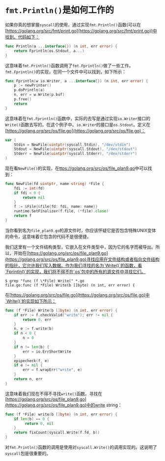 # `fmt.Println()`是如何工作的

如果你真的想掌握`syscall`的使用，通过实现`fmt.Println()`函数(可以在[https://golang.org/src/fmt/print.go](https://golang.org/src/fmt/print.go))中找到。代码如下：

```go
func Println(a ...interface{}) (n int, err error) {
    return Fprintln(os.Stdout, a...)
}
```

这意味着`fmt.Println()`函数调用了`fmt.Fprintln()`做了一些工作。`fmt.Fprintln()`的实现，在同一个文件中可以找到，如下所示：

```go
func Fprintln(w io.Writer, a ...interface{}) (n int, err error) {
    p := newPrinter()
    p.doPrintln(a)
    n, err = w.Write(p.buf)
    p.free()
    return
}
```

这意味着在`fmt.Fprintln()`函数中，实际的去写是通过实现`io.Writer`接口的`Write()`函数去写的。在这个例子中。`io.Writer`的接口是`os.Stdout`。定义在[https://golang.org/src/os/file.go](https://golang.org/src/os/file.go)：


```go
var (
    Stdin = NewFile(uintptr(syscall.Stdin), "/dev/stdin")
    Stdout = NewFile(uintptr(syscall.Stdout), "/dev/stdout")
    Stderr = NewFile(uintptr(syscall.Stderr), "/dev/stderr")
)
```

现在看`NewFile()`的实现，在[ttps://golang.org/src/os/file_plan9.go](ttps://golang.org/src/os/file_plan9.go)中可以找到：

```go
func NewFile(fd uintptr, name string) *File {
    fdi := int(fd)
    if fdi < 0 {
        return nil
    }
    f := &File{&file{fd: fdi, name: name}}
    runtime.SetFinalizer(f.file, (*file).close)
    return f
}
```

当你看到名为`file_plan9.go`的源文件时，你应该怀疑它是否包含特殊UNIX变体的命令，这意味着它包含的代码不是很便捷。

我们这里有一个文件结构类型，它嵌入在文件类型中，因为它的名字而被导出。所以，开始在[https://golang.org/src/os/file_plan9.go](https://golang.org/src/os/file_plan9.go)寻找应用在文件结构或者指向文件结构的指针，它允许我们写入数据。作为我们寻找的名为`Write()`的函数，看`Fprintln()`的实现，我们将不得不在`os`包中的所有的源文件中寻找它们。

```shell
$ grep "func (f \*File) Write(" *.go
file.go:func (f *File) Write(b []byte) (n int, err error) {
```

在[https://golang.org/src/os/file.go](https://golang.org/src/os/file.go)中`Write()`的实现如下所示：

```go
func (f *File) Write(b []byte) (n int, err error) {
    if err := f.checkValid("write"); err != nil {
        return 0, err
    }
    n, e := f.write(b)
    if n < 0 {
        n = 0
    }
    if n != len(b) {
        err = io.ErrShortWrite
    }
    epipecheck(f, e)
    if e != nil {
        err = f.wrapErr("write", e)
    }
    return n, err
}
```

这意味着我们现在不得不寻找`write()`函数。寻找在[https://golang.org/src/os/file_plan9.go](https://golang.org/src/os/file_plan9.go)中的write string：

```go
func (f *File) write(b []byte) (n int, err error) {
    if len(b) == 0 {
         return 0, nil
    }
    return fixCount(syscall.Write(f.fd, b))
}
```

对`fmt.Println()`函数的调用是使用对`syscall.Write()`的调用实现的。这说明了`syscall`包是很重要的。